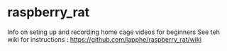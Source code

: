# raspberry_rat
Info on seting up and recording home cage videos for beginners
See teh wiki for instructions : https://github.com/lapphe/raspberry_rat/wiki
